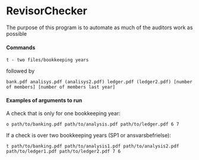 
# RevisorChecker

The purpose of this program is to automate as much of the auditors work as possible

#### Commands
    
    t - two files/bookkeeping years

followed by

    bank.pdf analisys.pdf (analisys2.pdf) ledger.pdf (ledger2.pdf) [number of members] [number of members last year]

#### Examples of arguments to run
A check that is only for one bookkeeping year:

    o path/to/banking.pdf path/to/analysis.pdf path/to/ledger.pdf 6 7

If a check is over two bookkeeping years (SP1 or ansvarsbefrielse):

    t path/to/banking.pdf path/to/analysis1.pdf path/to/analysis2.pdf path/to/ledger1.pdf path/to/ledger2.pdf 7 6
